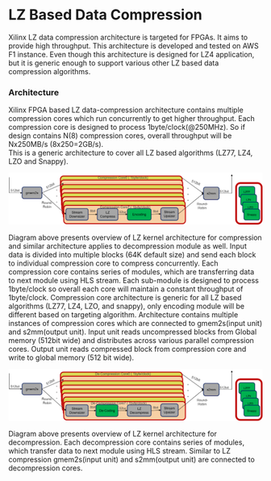 # LZ Based Data Compression
Xilinx LZ data compression architecture is targeted for FPGAs.
It aims to provide high throughput. This architecture is developed and tested on AWS F1
instance. Even though this architecture is designed for LZ4 application, but it
is generic enough to support various other LZ based data compression algorithms.

### Architecture 

Xilinx FPGA based LZ data-compression architecture contains multiple
compression cores which run concurrently to get higher throughput.
Each compression core is designed to process 1byte/clock(@250MHz). So if design
contains N(8) compression cores, overall throughput will be Nx250MB/s
(8x250=2GB/s).  
This is a generic architecture to cover all LZ based algorithms (LZ77, LZ4, LZO
and Snappy). 

![LZx compress select](./img/lzx_comp.png) <br />

Diagram above presents overview of LZ kernel architecture for compression and
similar architecture applies to decompression module as well. Input data is
divided into multiple blocks (64K default size) and send each block to individual
compression core to compress concurrently. 
Each compression core contains series of modules, which are transferring data to
next module using HLS stream. Each sub-module is designed to process 1byte/clock
so overall each core will maintain a constant throughput of 1byte/clock.
Compression core architecture is generic for all LZ based algorithms (LZ77, LZ4,
LZO, and snappy), only encoding module will be different based on targeting
algorithm.
Architecture contains multiple instances of compression cores which are
connected to gmem2s(input unit) and s2mm(output unit). Input unit reads
uncompressed blocks from Global memory (512bit wide) and distributes across
various parallel compression cores. Output unit reads compressed block from
compression core and write to global memory (512 bit wide). 

![LZx decompress select](./img/lzx_decomp.png) <br />

Diagram above presents overview of LZ kernel architecture for decompression.
Each decompression core contains series of modules, which transfer
data to next module using HLS stream. Similar to LZ compression gmem2s(input
unit) and s2mm(output unit) are connected to decompression cores.


